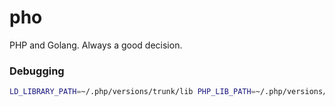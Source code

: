 pho
===

PHP and Golang. Always a good decision.

### Debugging

```bash
LD_LIBRARY_PATH=~/.php/versions/trunk/lib PHP_LIB_PATH=~/.php/versions/trunk/lib/libphp5.so gdb bin/pho
```
